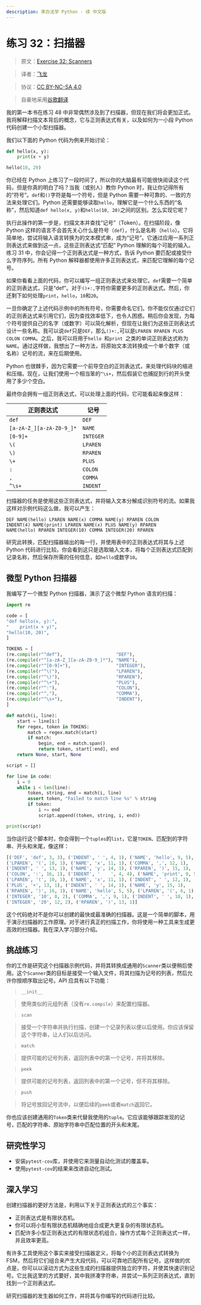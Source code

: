 ```yaml
---
description: 笨办法学 Python · 续 中文版
---
```


# 练习 32：扫描器

> 原文：[Exercise 32: Scanners](https://learncodethehardway.org/more-python-book/ex32.html)

> 译者：[飞龙](https://github.com/wizardforcel)

> 协议：[CC BY-NC-SA 4.0](http://creativecommons.org/licenses/by-nc-sa/4.0/)

> 自豪地采用[谷歌翻译](https://translate.google.cn/)

我的第一本书在练习 48 中非常偶然涉及到了扫描器，但现在我们将会更加正式。我将解释扫描文本背后的概念，它与正则表达式有关，以及如何为一小段 Python 代码创建一个小型扫描器。

我们以下面的 Python 代码为例来开始讨论：

```py
def hello(x, y):
    print(x + y)

hello(10, 20)
```

你已经在 Python 上练习了一段时间了，所以你的大脑最有可能很快阅读这个代码，但是你真的明白了吗？当我（或别人）教你 Python 时，我让你记得所有的“符号”。`def`和`()`字符是每一个符号，但是 Python 需要一种可靠的、一致的方法来处理它们。Python 还需要能够读取`hello`，理解它是一个什么东西的“名称”，然后知道`def hello(x, y)`和`hello(10, 20)`之间的区别。怎么实现它呢？

执行此操作的第一步是，扫描文本并查找“记号”（Token）。在扫描阶段，像 Python 这样的语言不会首先关心什么是符号（`def`），什么是名称（`hello`）。它将简单地，尝试将输入语言转换为的文本模式串，成为“记号”。它通过应用一系列正则表达式来做到这一点，这些正则表达式“匹配” Python 理解的每个可能的输入。练习 31 中，你会记得一个正则表达式是一种方式，告诉 Python 要匹配或接受什么字符序列。所有 Python 解释器都使用许多正则表达式，来匹配它理解的每个记号。

如果你看看上面的代码，你可以编写一组正则表达式来处理它。`def`需要一个简单的正则表达式，只是“def”。对于`()+:,`字符你需要更多的正则表达式。然后，你还剩下如何处理`print`，`hello`，`10`和`20`。

一旦你确定了上述代码示例中的所有符号，你需要命名它们。你不能仅仅通过它们的正则表达式来引用它们，因为查找效率低下，也令人困惑。稍后你会发现，为每个符号提供自己的名字（或数字）可以简化解析，但现在让我们为这些正则表达式设计一些名称。我可以说`def`只是`DEF`，那么`()+:,`可以是`LPAREN RPAREN PLUS COLON COMMA`。之后，我可以将用于`hello `和`print `之类的单词正则表达式称为`NAME`。通过这样做，我想出了一种方法，将原始文本流转换成一个单个数字（或名称）记号的流，来在后期使用。

Python 也很棘手，因为它需要一个前导空白的正则表达式，来处理代码块的缩进和压缩。现在，让我们使用一个相当笨的`^\s+`，然后假装它也捕捉到行的开头使用了多少个空白。

最终你会拥有一组正则表达式，可以处理上面的代码，它可能看起来像这样：

| 正则表达式 | 记号 |
| --- | --- |
| `def` | `DEF` |
| `[a-zA-Z_][a-zA-Z0-9_]*` | `NAME` |
| `[0-9]+` | `INTEGER` |
| `\(` | `LPAREN` |
| `\)` | `RPAREN` |
| `\+` | `PLUS` |
| `:` | `COLON` |
| `,` | `COMMA` |
| `^\s+` | `INDENT` |

扫描器的任务是使用这些正则表达式，并将输入文本分解成识别符号的流。如果我这样对示例代码这么做，我可以产生：

```
DEF NAME(hello) LPAREN NAME(x) COMMA NAME(y) RPAREN COLON
INDENT(4) NAME(print) LPAREN NAME(x) PLUS NAME(y) RPAREN
NAME(hello) RPAREN INTEGER(10) COMMA INTEGER(20) RPAREN
```

研究此转换，匹配扫描器输出的每一行，并使用表中的正则表达式将其与上述 Python 代码进行比较。你会看到这只是选取输入文本，将每个正则表达式匹配到记录名称，然后保存所需的任何信息，如`hello`或数字`10`。

## 微型 Python 扫描器

我编写了一个微型 Python 扫描器，演示了这个微型 Python 语言的扫描：

```py
import re

code = [
"def hello(x, y):",
"    print(x + y)",
"hello(10, 20)",
]

TOKENS = [
(re.compile(r"^def"),                    "DEF"),
(re.compile(r"^[a-zA-Z_][a-zA-Z0-9_]*"), "NAME"),
(re.compile(r"^[0-9]+"),                 "INTEGER"),
(re.compile(r"^\("),                     "LPAREN"),
(re.compile(r"^\)"),                     "RPAREN"),
(re.compile(r"^\+"),                     "PLUS"),
(re.compile(r"^:"),                      "COLON"),
(re.compile(r"^,"),                      "COMMA"),
(re.compile(r"^\s+"),                    "INDENT"),
]

def match(i, line):
    start = line[i:]
    for regex, token in TOKENS:
        match = regex.match(start)
        if match:
            begin, end = match.span()
            return token, start[:end], end
    return None, start, None

script = []

for line in code:
    i = 0
    while i < len(line):
        token, string, end = match(i, line)
        assert token, "Failed to match line %s" % string
        if token:
            i += end
            script.append((token, string, i, end))

print(script)
```

当你运行这个脚本时，你会得到一个`tuples`的`list`，它是`TOKEN`、匹配到的字符串、开头和末尾，像这样：

```py
[('DEF', 'def', 3, 3), ('INDENT', ' ', 4, 1), ('NAME', 'hello', 9, 5),
('LPAREN', '(', 10, 1), ('NAME', 'x', 11, 1), ('COMMA', ',', 12, 1),
('INDENT', ' ', 13, 1), ('NAME', 'y', 14, 1), ('RPAREN', ')', 15, 1),
('COLON', ':', 16, 1), ('INDENT', '    ', 4, 4), ('NAME', 'print', 9, 5),
('LPAREN', '(', 10, 1), ('NAME', 'x', 11, 1), ('INDENT', ' ', 12, 1),
('PLUS', '+', 13, 1), ('INDENT', ' ', 14, 1), ('NAME', 'y', 15, 1),
('RPAREN', ')', 16, 1), ('NAME', 'hello', 5, 5), ('LPAREN', '(', 6, 1),
('INTEGER', '10', 8, 2), ('COMMA', ',', 9, 1), ('INDENT', ' ', 10, 1),
('INTEGER', '20', 12, 2), ('RPAREN', ')', 13, 1)]
```

这个代码绝对不是你可以创建的最快或最准确的扫描器。这是一个简单的脚本，用于演示扫描器的工作原理。对于进行真正的扫描工作，你将使用一种工具来生成更高效的扫描器。我在深入学习部分介绍。

## 挑战练习

你的工作是研究这个扫描器示例代码，并将其转换成通用的`Scanner`类以便稍后使用。这个`Scanner`类的目标是接受一个输入文件，将其扫描为记号的列表，然后允许你按顺序取出记号。API 应具有以下功能：

> `__init__`

> 使用类似的元组列表（没有`re.compile`）来配置扫描器。

> `scan`

> 接受一个字符串并执行扫描，创建一个记录列表以便以后使用。你应该保留这个字符串，让人们以后访问。

> `match`

> 提供可能的记号列表，返回列表中的第一个记号，并将其移除。

> `peek`

> 提供可能的记号列表，返回列表中的第一个记号，但不将其移除。

> `push`

> 将记号放回记号流中，以便后续的`peek`或者`match`返回它。

你也应该创建通用的`Token`类来代替我使用的`tuple`。它应该能够跟踪发现的记号，匹配的字符串、原始字符串中匹配位置的开头和末尾。

## 研究性学习

+   安装`pytest-cov`库，并使用它来测量自动化测试的覆盖率。
+   使用`pytest-cov`的结果来改进自动化测试。

## 深入学习

创建扫描器的更好方法是，利用以下关于正则表达式的三个事实：

+   正则表达式是有限状态机。
+   你可以将小型有限状态机精确地组合成更大更复杂的有限状态机。
+   匹配许多小型正则表达式的有限状态机组合，操作方式每个正则表达式一样，并且效率更高。

有许多工具使用这个事实来接受扫描器定义，将每个小的正则表达式转换为 FSM，然后将它们组合来产生大段代码，可以可靠地匹配所有记号。这样做的优点是，你可以以滚动方式为这些生成的扫描器提供独立的字符，并使其快速识别记号。它比我这里的方式要好，其中我拼凑字符串，并尝试一系列正则表达式，直到找到一个正则表达式。

研究扫描器的发生器如何工作，并将其与你编写的代码进行比较。

